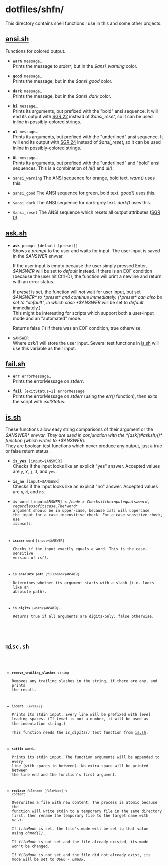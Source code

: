 # dotfiles/shfn/

This directory contains shell functions I use in this and some other projects.


## [ansi.sh](ansi.sh)

Functions for colored output.

* <code><b>warn</b> message…</code>  
	Prints the message to *stderr*, but in the *$ansi_warning* color.

* <code><b>good</b> message…</code>  
	Prints the message, but in the *$ansi_good* color.

* <code><b>dark</b> message…</code>  
	Prints the message, but in the *$ansi_dark* color.

* <code><b>hi</b> message…</code>  
	Prints its arguments, but prefixed with the "bold" ansi sequence.
	It will end its output with [SGR 22](https://en.wikipedia.org/wiki/ANSI_escape_code#graphics) instead of *$ansi_reset*,
	so it can be used inline in possibly-colored strings.

* <code><b>ul</b> message…</code>  
	Prints its arguments, but prefixed with the "underlined" ansi sequence.
	It will end its output with [SGR 24](https://en.wikipedia.org/wiki/ANSI_escape_code#graphics) instead of *$ansi_reset*,
	so it can be used inline in possibly-colored strings.

* <code><b>UL</b> message…</code>  
	Prints its arguments, but prefixed with the "underlined" and "bold" ansi sequences.
	This is a combination of *hi()* and *ul()*.

* `$ansi_warning`
	The ANSI sequence for orange, bold text.
	*warn()* uses this.
* `$ansi_good`
	The ANSI sequence for green, bold text.
	*good()* uses this.
* `$ansi_dark`
	The ANSI sequence for dark-grey text.
	*dark()* uses this.
* `$ansi_reset`
	The ANSI sequence which resets all output attributes ([SGR 0](https://en.wikipedia.org/wiki/ANSI_escape_code#graphics)).


## [ask.sh](ask.sh)

* <code><b>ask</b> prompt [default [preset]]</code>  
	Shows a *prompt* to the user and waits for input.
	The user input is saved in the *$ANSWER* envvar.
	
	If the user input is empty because the user simply pressed Enter,
	*$ANSWER* will be set to *default* instead.
	If there is an EOF condition (because the user hit Ctrl-D),
	the function will print a newline and return with an error status.
	
	If *preset* is set, the function will _not_ wait for user input,
	but set *$ANSWER* to *preset* and continue immediately.
	(*preset* can also be set to "default", in which case *$ANSWER*
	 will be set to *default* immediately.)  
	This might be interesting for scripts which support both a
	user-input mode and an "automated" mode.
	
	Returns false (1) if there was an EOF condition,
	true otherwise.

* `$ANSWER`  
	Where *ask()* will store the user input.
	Several test functions in [is.sh](#issh) will use this variable as their input.


## [fail.sh](fail.sh)

* <code><b>err</b> errorMessage…</code>  
	Prints the errorMessage on *stderr*.

* <code><b>fail</b> [exitStatus=1] errorMessage</code>  
	Prints the errorMessage on *stderr* (using the *err()* function),
	then exits the script with *exitStatus*.


## [is.sh](is.sh)

These functions allow easy string comparisons of their argument or the *$ANSWER* envvar.
They are used in conjunction with the *[ask](#asksh)()* function (which writes to *$ANSWER*).  
They are boolean test functions which never produce any output, just a true or false return status.

* <code><b>is_yes</b> [input=$ANSWER]</code>  
	Checks if the input looks like an explicit "yes" answer.
	Accepted values are `y`, `Y`, `j`, `J`, and `yes`.

* <code><b>is_no</b> [input=$ANSWER]</code>  
	Checks if the input looks like an explicit "no" answer.
	Accepted values are `n`, `N`, and `no`.

* <code><b>is</b> word [input=$ANSWER]</code>  
	Checks if the input equals a word, regardless of its case.
	The *$word* argument should be in upper-case, because *is()* will uppercase the input for a case-insensitive check.
	For a case-sensitive check, use *iscase()*.

* <code><b>iscase</b> word [input=$ANSWER]</code>  
	Checks if the input exactly equals a word.
	This is the case-sensitive version of *is()*.

* <code><b>is_absolute_path</b> [filename=$ANSWER]</code>  
 	Determines whether its argument starts with a slash (i.e. looks like an absolute path).

* <code><b>is_digits</b> [word=$ANSWER]…</code>  
	Returns true if all arguments are digits-only, false otherwise.


## [misc.sh](misc.sh)

* <code><b>remove_trailing_slashes</b> string</code>  
	Removes any trailing slashes in the string, if there are any,
	and prints the result.

* <code><b>indent</b> [level=2]</code>  
	Prints its stdin input.
	Every line will be prefixed with *level* leading spaces.
	(If *level* is not a number, it will be used as the indentation string.)  
	This function needs the *is_digits()* test function from [is.sh](#issh).

* <code><b>suffix</b> word…</code>  
	Prints its stdin input.
	The function arguments will be appended to every line (with spaces in between).
	No extra space will be printed between the line end and the function's first argument.

* <code><b>replace</b> filename [fileMode] < content</code>  
	Overwrites a file with new content.
	The process is atomic because the function will write stdin to a temporary file in the same directory first,
	then rename the temporary file to the target name with `mv -f`.  
	If *fileMode* is set, the file's mode will be set to that value using *chmod(1)*.  
	If *fileMode* is not set and the file already existed, its mode won't be changed.  
	If *fileMode* is not set and the file did not already exist, its mode will be set to *0666 - umask*.

